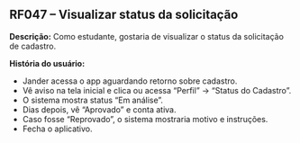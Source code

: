 ## RF047 – Visualizar status da solicitação
**Descrição:** Como estudante, gostaria de visualizar o status da solicitação de cadastro.

**História do usuário:**
- Jander acessa o app aguardando retorno sobre cadastro.
- Vê aviso na tela inicial e clica ou acessa “Perfil” → “Status do Cadastro”.
- O sistema mostra status “Em análise”.
- Dias depois, vê “Aprovado” e conta ativa.
- Caso fosse “Reprovado”, o sistema mostraria motivo e instruções.
- Fecha o aplicativo.
